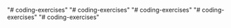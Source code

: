 "# coding-exercises" 
"# coding-exercises" 
"# coding-exercises" 
"# coding-exercises" 
"# coding-exercises" 
